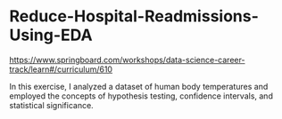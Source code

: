 # Reduce-Hospital-Readmissions-Using-EDA
https://www.springboard.com/workshops/data-science-career-track/learn#/curriculum/610


In this exercise, I analyzed a dataset of human body temperatures and employed the concepts of hypothesis testing, confidence intervals, and statistical significance. 

